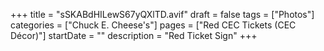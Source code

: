 +++
title = "sSKABdHILewS67yQXlTD.avif"
draft = false
tags = ["Photos"]
categories = ["Chuck E. Cheese's"]
pages = ["Red CEC Tickets (CEC Décor)"]
startDate = ""
description = "Red Ticket Sign"
+++
